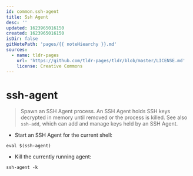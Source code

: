 ```yaml
---
id: common.ssh-agent
title: Ssh Agent
desc: ''
updated: 1623965016150
created: 1623965016150
isDir: false
gitNotePath: 'pages/{{ noteHiearchy }}.md'
sources:
  - name: tldr-pages
    url: 'https://github.com/tldr-pages/tldr/blob/master/LICENSE.md'
    license: Creative Commons
---
```

# ssh-agent

> Spawn an SSH Agent process.
> An SSH Agent holds SSH keys decrypted in memory until removed or the process is killed.
> See also `ssh-add`, which can add and manage keys held by an SSH Agent.

- Start an SSH Agent for the current shell:

`eval $(ssh-agent)`

- Kill the currently running agent:

`ssh-agent -k`

